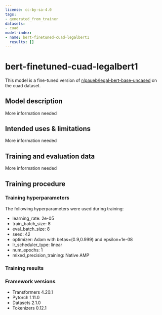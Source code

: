 ```yaml
---
license: cc-by-sa-4.0
tags:
- generated_from_trainer
datasets:
- cuad
model-index:
- name: bert-finetuned-cuad-legalbert1
  results: []
---
```


<!-- This model card has been generated automatically according to the information the Trainer had access to. You
should probably proofread and complete it, then remove this comment. -->

# bert-finetuned-cuad-legalbert1

This model is a fine-tuned version of [nlpaueb/legal-bert-base-uncased](https://huggingface.co/nlpaueb/legal-bert-base-uncased) on the cuad dataset.

## Model description

More information needed

## Intended uses & limitations

More information needed

## Training and evaluation data

More information needed

## Training procedure

### Training hyperparameters

The following hyperparameters were used during training:
- learning_rate: 2e-05
- train_batch_size: 8
- eval_batch_size: 8
- seed: 42
- optimizer: Adam with betas=(0.9,0.999) and epsilon=1e-08
- lr_scheduler_type: linear
- num_epochs: 1
- mixed_precision_training: Native AMP

### Training results



### Framework versions

- Transformers 4.20.1
- Pytorch 1.11.0
- Datasets 2.1.0
- Tokenizers 0.12.1
